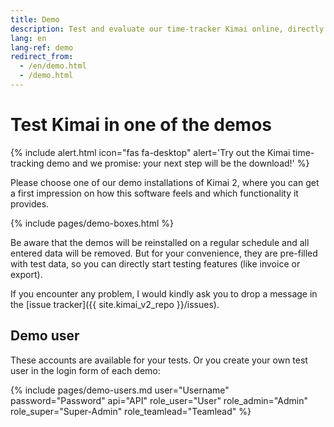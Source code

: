 ```yaml
---
title: Demo
description: Test and evaluate our time-tracker Kimai online, directly from our demo page.
lang: en
lang-ref: demo
redirect_from:
  - /en/demo.html
  - /demo.html
---
```


# Test Kimai in one of the demos

{% include alert.html icon="fas fa-desktop" alert='Try out the Kimai time-tracking demo and we promise: your next step will be the download!' %}

Please choose one of our demo installations of Kimai 2, where you can get a first impression on how this software feels and which functionality it provides.

{% include pages/demo-boxes.html %}

Be aware that the demos will be reinstalled on a regular schedule and all entered data will be removed. But for your convenience, they 
are pre-filled with test data, so you can directly start testing features (like invoice or export).

If you encounter any problem, I would kindly ask you to drop a message in the [issue tracker]({{ site.kimai_v2_repo }}/issues).

## Demo user

These accounts are available for your tests. Or you create your own test user in the login form of each demo:
 
{% include pages/demo-users.md user="Username" password="Password" api="API" role_user="User" role_admin="Admin" role_super="Super-Admin" role_teamlead="Teamlead" %}
